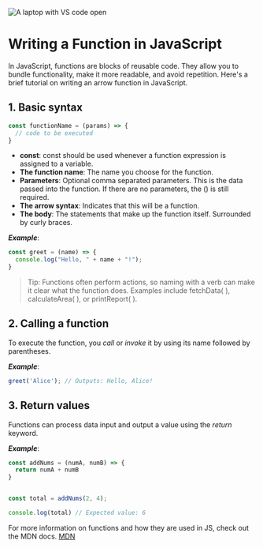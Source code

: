 ![A laptop with VS code open](https://images.unsplash.com/photo-1505238680356-667803448bb6?q=80&w=1470&auto=format&fit=crop&ixlib=rb-4.0.3&ixid=M3wxMjA3fDB8MHxwaG90by1wYWdlfHx8fGVufDB8fHx8fA%3D%3D)

# Writing a Function in JavaScript

In JavaScript, functions are blocks of reusable code. They allow you to bundle functionality, make it more readable, and avoid repetition. Here's a brief tutorial on writing an arrow function in JavaScript.

## 1. Basic syntax

```javascript
const functionName = (params) => {
  // code to be executed
}
```

* **const**: const should be used whenever a function expression is assigned to a variable.
* **The function name**: The name you choose for the function.
* **Parameters**: Optional comma separated parameters. This is the data passed into the function. If there are no parameters, the () is still required.
* **The arrow syntax**: Indicates that this will be a function.
* **The body**: The statements that make up the function itself. Surrounded by curly braces.

***Example***:

```javascript
const greet = (name) => {
  console.log("Hello, " + name + "!");
}
```

> Tip: Functions often perform actions, so naming with a verb can make it clear what the function does. Examples include fetchData( ), calculateArea( ), or printReport( ). 

## 2. Calling a function

To execute the function, you *call* or *invoke* it by using its name followed by parentheses.

***Example***:

```javascript
greet('Alice'); // Outputs: Hello, Alice!
```

## 3. Return values

Functions can process data input and output a value using the *return* keyword.

***Example***: 

```javascript
const addNums = (numA, numB) => {
  return numA + numB
}


const total = addNums(2, 4);

console.log(total) // Expected value: 6
```

For more information on functions and how they are used in JS, check out the MDN docs. 
[MDN](https://developer.mozilla.org/en-US/docs/Web/JavaScript/Guide/Functions)
